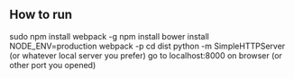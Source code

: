 ## How to run

sudo npm install webpack -g
npm install
bower install
NODE_ENV=production webpack -p
cd dist
python -m SimpleHTTPServer (or whatever local server you prefer)
go to localhost:8000 on browser (or other port you opened)